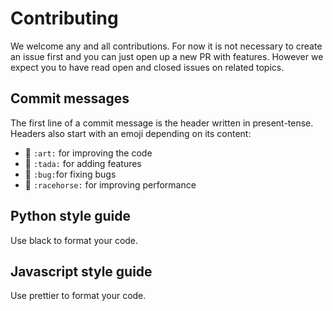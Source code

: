 # Contributing
We welcome any and all contributions. 
For now it is not necessary to create an issue first and you can just open up a new PR with features. 
However we expect you to have read open and closed issues on related topics.

## Commit messages
The first line of a commit message is the header written in present-tense.
Headers also start with an emoji depending on its content:

- :art: `:art:` for improving the code
- :tada: `:tada:` for adding features
- :bug: `:bug:`for fixing bugs
- :racehorse: `:racehorse:` for improving performance

## Python style guide
Use black to format your code.


## Javascript style guide
Use prettier to format your code.
